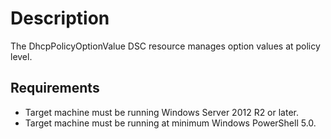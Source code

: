 # Description

The DhcpPolicyOptionValue DSC resource manages option values at policy level.

## Requirements

- Target machine must be running Windows Server 2012 R2 or later.
- Target machine must be running at minimum Windows PowerShell 5.0.
